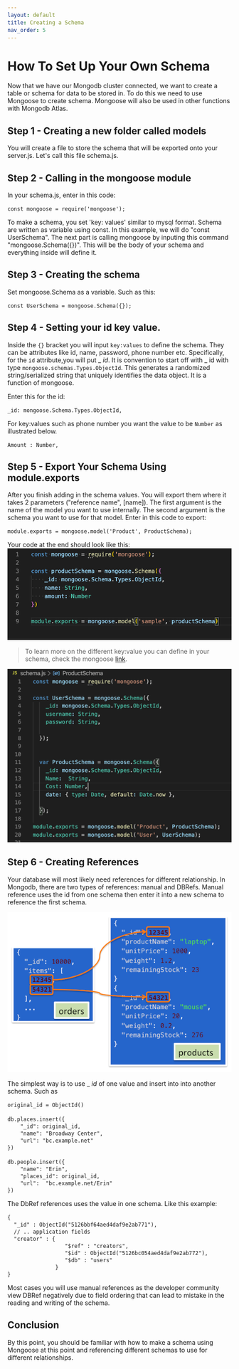 ```yaml
---
layout: default
title: Creating a Schema
nav_order: 5
---
```


# How To Set Up Your Own Schema

Now that we have our Mongodb cluster connected, we want to create a table or schema for data to be stored in.
To do this we need to use Mongoose to create schema. Mongoose will also be used in other functions with Mongodb Atlas.

## Step 1 - Creating a new folder called models

You will create a file to store the schema that will be exported onto your server.js.
Let's call this file schema.js.

## Step 2 - Calling in the mongoose module
In your schema.js, enter in this code:
```
const mongoose = require('mongoose');
```
To make a schema, you set 'key: values' similar to mysql format. Schema are written as variable using const. 
In this example, we will do "const UserSchema". The next part is calling mongoose by inputing this command "mongoose.Schema({})". This will be the body of your schema and everything inside will define it. 

## Step 3 - Creating the schema
Set mongoose.Schema as a variable. Such as this:

```
const UserSchema = mongoose.Schema({});
```

## Step 4 - Setting your id key value.
Inside the `{}` bracket you will input `key:values` to define the schema. They can be attributes like id, name, password, phone number etc. Specifically, for the `id` attribute,you will put _ _id_. It is convention to start off with _ id with type `mongoose.schemas.Types.ObjectId`. This generates a randomized string/serialized string that uniquely identifies the data object. It is a function of mongoose.

Enter this for the id:

```
_id: mongoose.Schema.Types.ObjectId,
```
For key:values such as phone number you want the value to be `Number` as illustrated below.

```
Amount : Number,
```

## Step 5 - Export Your Schema Using module.exports
After you finish adding in the schema values. You will export them where it takes 2 parameters ("reference name", [name]). The first argument is the name of the model you want to use internally. The second argument is the schema you want to use for that model.
Enter in this code to export:
```
module.exports = mongoose.model('Product', ProductSchema);
```

Your code at the end should look like this: 
![mongoschema](https://github.com/eswong610/user-guide-docs/blob/gh-pages/docs/mongoschema.png?raw=true)


>To learn more on the different key:value you can define in your schema, check the mongoose [link](https://mongoosejs.com/docs/guide.html).

![mongo](https://github.com/eswong610/user-guide-docs/blob/gh-pages/assets/images/schemajs.png?raw=true)


## Step 6 - Creating References

Your database will most likely need references for different relationship. In Mongodb, there are two types of references: manual and DBRefs. Manual reference uses the id from one schema then enter it into a new schema to reference the first schema.

![reference](https://github.com/eswong610/user-guide-docs/blob/gh-pages/assets/images/reference.png?raw=true)

The simplest way is to use _ _id_ of one value and insert into into another schema. Such as
```
original_id = ObjectId()

db.places.insert({
    "_id": original_id,
    "name": "Broadway Center",
    "url": "bc.example.net"
})

db.people.insert({
    "name": "Erin",
    "places_id": original_id,
    "url":  "bc.example.net/Erin"
})
```

The DbRef references uses the value in one schema. Like this example:

```
{
  "_id" : ObjectId("5126bbf64aed4daf9e2ab771"),
  // .. application fields
  "creator" : {
                  "$ref" : "creators",
                  "$id" : ObjectId("5126bc054aed4daf9e2ab772"),
                  "$db" : "users"
               }
}
```

Most cases you will use manual references as the developer community view DBRef negatively due to field ordering that can lead to mistake in the reading and writing of the schema.

## Conclusion
By this point, you should be familiar with how to make a schema using Mongoose at this point and referencing different schemas to use for different relationships. 

